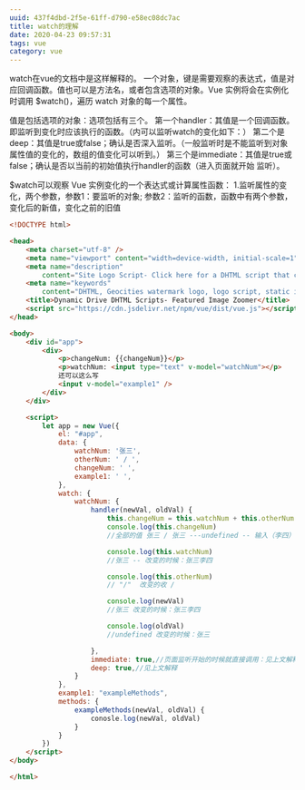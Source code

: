 ```yaml
---
uuid: 437f4dbd-2f5e-61ff-d790-e58ec08dc7ac
title: watch的理解
date: 2020-04-23 09:57:31
tags: vue
category: vue
---
```


watch在vue的文档中是这样解释的。
一个对象，键是需要观察的表达式，值是对应回调函数。值也可以是方法名，或者包含选项的对象。Vue 实例将会在实例化时调用 $watch()，遍历 watch 对象的每一个属性。

值是包括选项的对象：选项包括有三个。
第一个handler：其值是一个回调函数。即监听到变化时应该执行的函数。（内可以监听watch的变化如下：）
第二个是deep：其值是true或false；确认是否深入监听。（一般监听时是不能监听到对象属性值的变化的，数组的值变化可以听到。）
第三个是immediate：其值是true或false；确认是否以当前的初始值执行handler的函数（进入页面就开始 监听）。

$watch可以观察 Vue 实例变化的一个表达式或计算属性函数：
1.监听属性的变化，两个参数，参数1：要监听的对象;
参数2：监听的函数，函数中有两个参数，变化后的新值，变化之前的旧值

```html
<!DOCTYPE html>

<head>
    <meta charset="utf-8" />
    <meta name="viewport" content="width=device-width, initial-scale=1">
    <meta name="description"
        content="Site Logo Script- Click here for a DHTML script that creates a static logo image, positioned in the lower right corner of the browser." />
    <meta name="keywords"
        content="DHTML, Geocities watermark logo, logo script, static image, DHTML tutorial, free, JavaScript" />
    <title>Dynamic Drive DHTML Scripts- Featured Image Zoomer</title>
    <script src="https://cdn.jsdelivr.net/npm/vue/dist/vue.js"></script>
</head>

<body>
    <div id="app">
        <div>
            <p>changeNum: {{changeNum}}</p>
            <p>watchNum: <input type="text" v-model="watchNum"></p>
            还可以这么写
            <input v-model="example1" />
        </div>
    </div>

    <script>
        let app = new Vue({
            el: "#app",
            data: {
                watchNum: '张三',
                otherNum: ' / ',
                changeNum: ' ',
                example1: ' ',
            },
            watch: {
                watchNum: {
                    handler(newVal, oldVal) {
                        this.changeNum = this.watchNum + this.otherNum + newVal + '---' + oldVal;
                        console.log(this.changeNum)
                        //全部的值 张三 / 张三 ---undefined -- 输入（李四）改变的时候值：张三李四 / 张三李四 ---张三

                        console.log(this.watchNum)
                        //张三 -- 改变的时候：张三李四

                        console.log(this.otherNum)
                        // "/"  改变的收 / 

                        console.log(newVal)
                        //张三 改变的时候：张三李四

                        console.log(oldVal)
                        //undefined 改变的时候：张三

                    },
                    immediate: true,//页面监听开始的时候就直接调用：见上文解释
                    deep: true,//见上文解释
                }
            },
            example1: "exampleMethods",
            methods: {
                exampleMethods(newVal, oldVal) {
                    conosle.log(newVal, oldVal)
                }
            }
        })
    </script>
</body>

</html>
```
